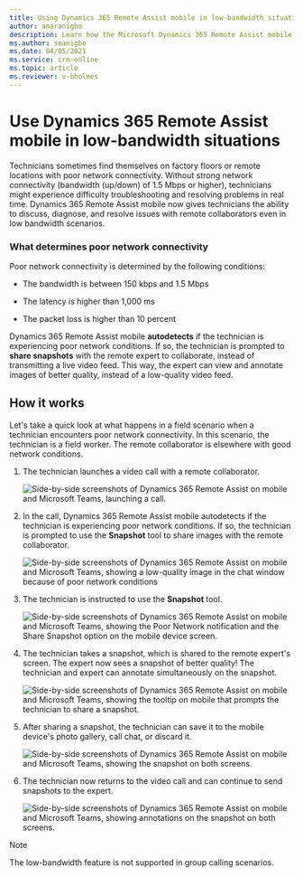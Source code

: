 ```yaml
---
title: Using Dynamics 365 Remote Assist mobile in low-bandwidth situations
author: amaranigbo
description: Learn how the Microsoft Dynamics 365 Remote Assist mobile app works in environments with poor network conditions. 
ms.author: soanigbo
ms.date: 04/05/2021
ms.service: crm-online
ms.topic: article
ms.reviewer: v-bholmes
---
```


# Use Dynamics 365 Remote Assist mobile in low-bandwidth situations

Technicians sometimes find themselves on factory floors or remote locations with poor network connectivity. Without strong network connectivity (bandwidth (up/down) of 1.5 Mbps or higher), technicians might experience difficulty troubleshooting and resolving problems in real time. Dynamics 365 Remote Assist mobile now gives technicians the ability to discuss, diagnose, and resolve issues with remote collaborators even in low bandwidth scenarios.

### What determines poor network connectivity

Poor network connectivity is determined by the following conditions:

- The bandwidth is between 150 kbps and 1.5 Mbps

- The latency is higher than 1,000 ms

- The packet loss is higher than 10 percent

Dynamics 365 Remote Assist mobile **autodetects** if the technician is experiencing poor network conditions. If so, the technician is prompted to **share snapshots** with the remote expert to collaborate, instead of transmitting a live video feed. This way, the expert can view and annotate images of better quality, instead of a low-quality video feed.

## How it works

Let's take a quick look at what happens in a field scenario when a technician encounters poor network connectivity. In this scenario, the technician is a field worker. The  remote collaborator is elsewhere with good network conditions. 

1. The technician launches a video call with a remote collaborator.

    ![Side-by-side screenshots of Dynamics 365 Remote Assist on mobile and Microsoft Teams, launching a call.](./media/XXX.png "Launch Call") 

2. In the call, Dynamics 365 Remote Assist mobile autodetects if the technician is experiencing poor network conditions. If so, the technician is prompted to use the **Snapshot** tool to share images with the remote collaborator. 

    ![Side-by-side screenshots of Dynamics 365 Remote Assist on mobile and Microsoft Teams, showing a low-quality image in the chat window because of poor network conditions](./media/XXX.png "Detection") 

3. The technician is instructed to use the **Snapshot** tool.

    ![Side-by-side screenshots of Dynamics 365 Remote Assist on mobile and Microsoft Teams, showing the Poor Network notification and the Share Snapshot option on the mobile device screen.](./media/XXX.png "Share") 

4. The technician takes a snapshot, which is shared to the remote expert's screen. The expert now sees a snapshot of better quality! The technician and expert can annotate simultaneously on the snapshot.

    ![Side-by-side screenshots of Dynamics 365 Remote Assist on mobile and Microsoft Teams, showing the tooltip on mobile that prompts the technician to share a snapshot.](./media/XXX.png "Tool Tip") 
 
5. After sharing a snapshot, the technician can save it to the mobile device's photo gallery, call chat, or discard it. 

    ![Side-by-side screenshots of Dynamics 365 Remote Assist on mobile and Microsoft Teams, showing the snapshot on both screens.](./media/XXX.png "Expert-side Snapshot") 

6. The technician now returns to the video call and can continue to send snapshots to the expert.	

    ![Side-by-side screenshots of Dynamics 365 Remote Assist on mobile and Microsoft Teams, showing annotations on the snapshot on both screens.](./media/XXX.png "Annotate")  

> [!NOTE]
> The low-bandwidth feature is not supported in group calling scenarios. 

